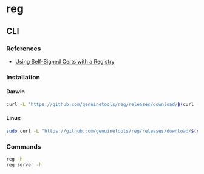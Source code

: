 # reg

## CLI

### References

- [Using Self-Signed Certs with a Registry](https://github.com/genuinetools/reg#using-self-signed-certs-with-a-registry)

### Installation

#### Darwin

```sh
curl -L "https://github.com/genuinetools/reg/releases/download/$(curl -s https://api.github.com/repos/genuinetools/reg/releases/latest | grep tag_name | cut -d '"' -f 4)/reg-darwin-amd64" -o /usr/local/bin/reg && chmod +x /usr/local/bin/reg
```

#### Linux

```sh
sudo curl -L "https://github.com/genuinetools/reg/releases/download/$(curl -s https://api.github.com/repos/genuinetools/reg/releases/latest | grep tag_name | cut -d '"' -f 4)/reg-linux-amd64" -o /usr/local/bin/reg && sudo chmod +x /usr/local/bin/reg
```

### Commands

```sh
reg -h
reg server -h
```
